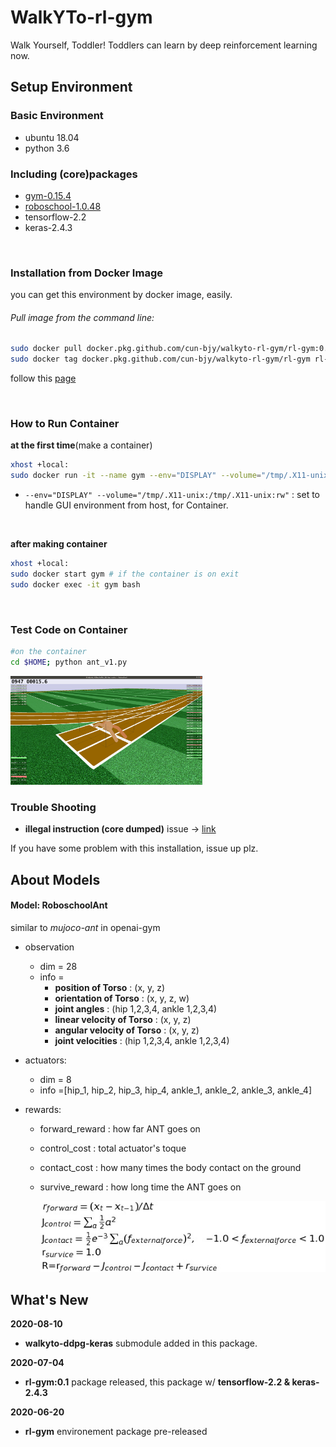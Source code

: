 # WalkYTo-rl-gym

Walk Yourself, Toddler! Toddlers can learn by deep reinforcement learning now.



## Setup Environment

### Basic Environment

- ubuntu 18.04
- python 3.6

### Including (core)packages

- [gym-0.15.4](https://github.com/openai/gym)
- [roboschool-1.0.48](https://github.com/openai/roboschool)
- tensorflow-2.2
- keras-2.4.3

</br>

### Installation from Docker Image

you can get this environment by docker image, easily.

###### Pull image from the command line:

```bash
sudo docker pull docker.pkg.github.com/cun-bjy/walkyto-rl-gym/rl-gym:0.1
sudo docker tag docker.pkg.github.com/cun-bjy/walkyto-rl-gym/rl-gym rl-gym:0.1
```

follow this [page](https://github.com/CUN-bjy/WalkYTo-rl-gym/packages/278485)

</br>

### How to Run Container

**at the first time**(make a container)

```bash
xhost +local:
sudo docker run -it --name gym --env="DISPLAY" --volume="/tmp/.X11-unix:/tmp/.X11-unix:rw" rl-gym:0.1
```

- `--env="DISPLAY" --volume="/tmp/.X11-unix:/tmp/.X11-unix:rw"`
  : set to handle GUI environment from host, for Container.



</br>

**after making container**

```bash
xhost +local:
sudo docker start gym # if the container is on exit
sudo docker exec -it gym bash
```

</br>

### Test Code on Container

```bash
#on the container
cd $HOME; python ant_v1.py
```



<img src="./img/ant_v1.png" style="zoom:30%;" />

</br>

### Trouble Shooting

- **illegal instruction (core dumped)** issue -> [link](https://github.com/CUN-bjy/WalkYTo-rl-gym/issues/5)

If you have some problem with this installation, issue up plz.





## About Models

#### Model: RoboschoolAnt

similar to  *mujoco-ant* in openai-gym

- observation

  - dim = 28
  - info = 
    - **position of Torso** : (x, y, z)
    - **orientation of Torso** : (x, y, z, w)
    - **joint angles** : (hip 1,2,3,4, ankle 1,2,3,4)
    - **linear velocity of Torso** : (x, y, z)
    - **angular velocity of Torso** : (x, y, z)
    - **joint velocities** : (hip 1,2,3,4, ankle 1,2,3,4)

- actuators:

  - dim = 8
  - info =[hip_1, hip_2, hip_3, hip_4, ankle_1, ankle_2, ankle_3, ankle_4]

- rewards:

  - forward_reward : how far ANT goes on

  - control_cost : total actuator's toque

  - contact_cost : how many times the body contact on the ground

  - survive_reward : how long time the ANT goes on

    

    <p align="center"><img src="./img/render1.png"/></p>



## What's New

**2020-08-10**

- **walkyto-ddpg-keras** submodule added in this package.

**2020-07-04**

- **rl-gym:0.1** package released, this package w/ **tensorflow-2.2 & keras-2.4.3**

**2020-06-20** 

- **rl-gym** environement package pre-released
